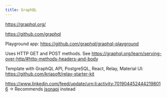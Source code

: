 ```yaml
---
title: GraphQL
---
```


https://graphql.org/

https://github.com/graphql

Playground app: https://github.com/graphql/graphql-playground

Uses HTTP GET and POST methods. See https://graphql.org/learn/serving-over-http/#http-methods-headers-and-body

Template with GraphQL API, PostgreSQL, React, Relay, Material UI: https://github.com/kriasoft/relay-starter-kit

https://www.linkedin.com/feed/update/urn:li:activity:7019044524442198016 → Recommends [jsonapi](https://jsonapi.org) instead
